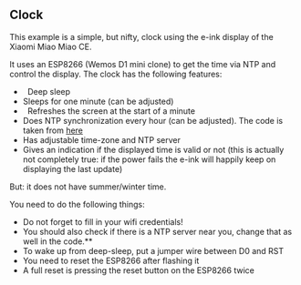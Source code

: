 Clock
-----

This example is a simple, but nifty, clock using the e-ink display of the Xiaomi Miao Miao CE.

It uses an ESP8266 (Wemos D1 mini clone) to get the time via NTP and control the display. The clock has the following features:

-   Deep sleep
-   Sleeps for one minute (can be adjusted)
-   Refreshes the screen at the start of a minute
-   Does NTP synchronization every hour (can be adjusted). The code is taken from [here](https://github.com/PaulStoffregen/Time)
-   Has adjustable time-zone and NTP server
-   Gives an indication if the displayed time is valid or not (this is actually not completely true: if the power fails the e-ink will happily keep on displaying the last update)

But: it does not have summer/winter time.

You need to do the following things:
- Do not forget to fill in your wifi credentials!
- You should also check if there is a NTP server near you, change that as well in the code.**
- To wake up from deep-sleep, put a jumper wire between D0 and RST
- You need to reset the ESP8266 after flashing it
- A full reset is pressing the reset button on the ESP8266 twice
